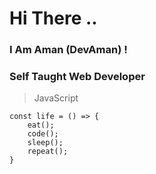 # Hi There .. 

### I Am Aman (DevAman) !
### Self Taught Web Developer
> JavaScript

```
const life = () => {
    eat();
    code();
    sleep();
    repeat();
}
```